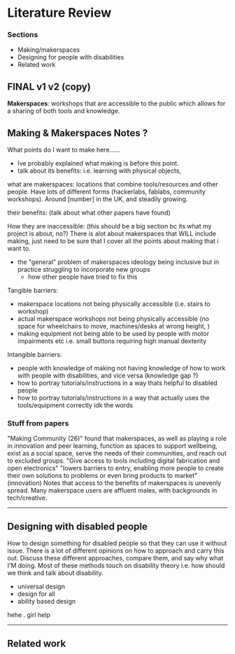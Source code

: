 # Literature Review 

### Sections
- Making/makerspaces
- Designing for people with disabilities
- Related work 

## FINAL v1 v2 (copy)
**Makerspaces**: workshops that are accessible to the public which allows for a sharing of both tools and knowledge. 


## Making & Makerspaces Notes ?
What points do I want to make here......
- Ive probably explained what making is before this point. 
- talk about its benefits: i.e. learning with physical objects, 

what are makerspaces: locations that combine tools/resources and other people. Have lots of different forms (hackerlabs, fablabs, community workshops). Around [number] in the UK, and steadily growing. 

their benefits: (talk about what other papers have found)

How they are inaccessible: 
(this should be a big section bc its what my project is about, no?)
There is alot about makerspaces that WILL include making, just need to be sure that I cover all the points about making that i want to. 
- the "general" problem of makerspaces ideology being inclusive but in practice struggling to incorporate new groups 
    - how other people have tried to fix this 

Tangible barriers:
- makerspace locations not being physically accessible (i.e. stairs to workshop)
- actual makerspace workshops not being physically accessible (no space for wheelchairs to move, machines/desks at wrong height, )
- making equipment not being able to be used by people with motor impairments etc i.e. small buttons requiring high manual dexterity

Intangible barriers:
- people with knowledge of making not having knowledge of how to work with people with disabilities, and vice versa (knowledge gap ?)
- how to portray tutorials/instructions in a way thats helpful to disabled people
- how to portray tutorials/instructions in a way that actually uses the tools/equipment correctly idk the words 

### Stuff from papers
"Making Community (26)" found that makerspaces, as well as playing a role in innovation and peer learning, function as spaces to support wellbeing, exist as a social space, serve the needs of their communities, and reach out to excluded groups. 
"Give access to tools including digital fabrication and open electronics"
"lowers barriers to entry, enabling more people to create their own solutions to problems or even bring products to market" (innovation)
Notes that access to the benefits of makerspaces is unevenly spread. Many makerspace users are affluent males, with backgrounds in tech/creative. 

____________________________________
## Designing with disabled people 
How to design something for disabled people so that they can use it without issue. 
There is a lot of different opinions on how to approach and carry this out. 
Discuss these different approaches, compare them, and say why what I'M doing.
Most of these methods touch on disability theory i.e. how should we think and talk about disability. 

- universal design
- design for all
- ability based design

hehe . girl help 

___________
## Related work